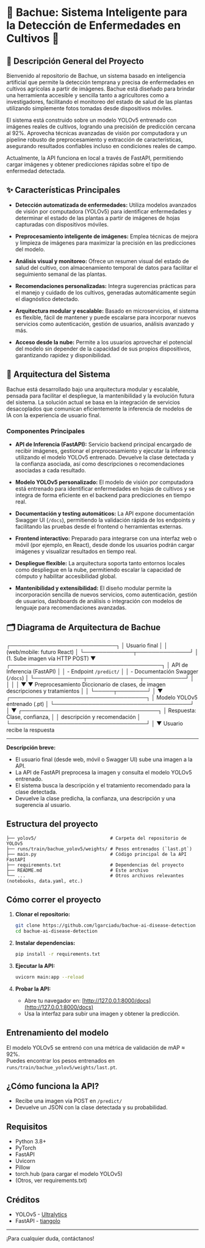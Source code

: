 # 🌿 Bachue: Sistema Inteligente para la Detección de Enfermedades en Cultivos 🌾

## 📄 Descripción General del Proyecto

Bienvenido al repositorio de Bachue, un sistema basado en inteligencia artificial que permite la detección temprana y precisa de enfermedades en cultivos agrícolas a partir de imágenes. Bachue está diseñado para brindar una herramienta accesible y sencilla tanto a agricultores como a investigadores, facilitando el monitoreo del estado de salud de las plantas utilizando simplemente fotos tomadas desde dispositivos móviles.

El sistema está construido sobre un modelo YOLOv5 entrenado con imágenes reales de cultivos, logrando una precisión de predicción cercana al 92%. Aprovecha técnicas avanzadas de visión por computadora y un pipeline robusto de preprocesamiento y extracción de características, asegurando resultados confiables incluso en condiciones reales de campo.

Actualmente, la API funciona en local a través de FastAPI, permitiendo cargar imágenes y obtener predicciones rápidas sobre el tipo de enfermedad detectada.


## ✨ Características Principales

* **Detección automatizada de enfermedades:**
  Utiliza modelos avanzados de visión por computadora (YOLOv5) para identificar enfermedades y determinar el estado de las plantas a partir de imágenes de hojas capturadas con dispositivos móviles.

* **Preprocesamiento inteligente de imágenes:**
  Emplea técnicas de mejora y limpieza de imágenes para maximizar la precisión en las predicciones del modelo.

* **Análisis visual y monitoreo:**
  Ofrece un resumen visual del estado de salud del cultivo, con almacenamiento temporal de datos para facilitar el seguimiento semanal de las plantas.

* **Recomendaciones personalizadas:**
  Integra sugerencias prácticas para el manejo y cuidado de los cultivos, generadas automáticamente según el diagnóstico detectado.

* **Arquitectura modular y escalable:**
  Basado en microservicios, el sistema es flexible, fácil de mantener y puede escalarse para incorporar nuevos servicios como autenticación, gestión de usuarios, análisis avanzado y más.

* **Acceso desde la nube:**
  Permite a los usuarios aprovechar el potencial del modelo sin depender de la capacidad de sus propios dispositivos, garantizando rapidez y disponibilidad.

## 🚀 Arquitectura del Sistema

Bachue está desarrollado bajo una arquitectura modular y escalable, pensada para facilitar el despliegue, la mantenibilidad y la evolución futura del sistema. La solución actual se basa en la integración de servicios desacoplados que comunican eficientemente la inferencia de modelos de IA con la experiencia de usuario final.

### **Componentes Principales**

* **API de Inferencia (FastAPI):**
  Servicio backend principal encargado de recibir imágenes, gestionar el preprocesamiento y ejecutar la inferencia utilizando el modelo YOLOv5 entrenado. Devuelve la clase detectada y la confianza asociada, así como descripciones o recomendaciones asociadas a cada resultado.

* **Modelo YOLOv5 personalizado:**
  El modelo de visión por computadora está entrenado para identificar enfermedades en hojas de cultivos y se integra de forma eficiente en el backend para predicciones en tiempo real.

* **Documentación y testing automáticos:**
  La API expone documentación Swagger UI (`/docs`), permitiendo la validación rápida de los endpoints y facilitando las pruebas desde el frontend o herramientas externas.

* **Frontend interactivo:**
  Preparado para integrarse con una interfaz web o móvil (por ejemplo, en React), desde donde los usuarios podrán cargar imágenes y visualizar resultados en tiempo real.

* **Despliegue flexible:**
  La arquitectura soporta tanto entornos locales como despliegue en la nube, permitiendo escalar la capacidad de cómputo y habilitar accesibilidad global.

* **Mantenibilidad y extensibilidad:**
  El diseño modular permite la incorporación sencilla de nuevos servicios, como autenticación, gestión de usuarios, dashboards de análisis o integración con modelos de lenguaje para recomendaciones avanzadas.


## 🗂️ Diagrama de Arquitectura de Bachue


┌────────────────────────────┐
│        Usuario final       │
│ (web/mobile: futuro React) │
└─────────────┬──────────────┘
│ (1. Sube imagen vía HTTP POST)
▼
┌────────────────────────────────────────┐
│      API de Inferencia (FastAPI)       │
│ - Endpoint `/predict/`                 │
│ - Documentación Swagger (`/docs`)      │
└─────────────┬──────────────┬───────────┘
│              │
│              │
▼              ▼
Preprocesamiento   Diccionario de clases,
de imagen       descripciones y tratamientos
│              │
└─────┬────────┘
│
▼
┌────────────────────────────────────┐
│    Modelo YOLOv5 entrenado (.pt)   │
└────────────────────────────────────┘
│
▼
┌────────────────────────────────────┐
│     Respuesta: Clase, confianza,   │
│     descripción y recomendación    │
└────────────────────────────────────┘
│
▼
Usuario recibe la respuesta

---

**Descripción breve:**
- El usuario final (desde web, móvil o Swagger UI) sube una imagen a la API.
- La API de FastAPI preprocesa la imagen y consulta el modelo YOLOv5 entrenado.
- El sistema busca la descripción y el tratamiento recomendado para la clase detectada.
- Devuelve la clase predicha, la confianza, una descripción y una sugerencia al usuario.

## Estructura del proyecto

```
├── yolov5/                           # Carpeta del repositorio de YOLOv5
├── runs/train/bachue_yolov5/weights/ # Pesos entrenados (`last.pt`)
├── main.py                           # Código principal de la API FastAPI
├── requirements.txt                  # Dependencias del proyecto
├── README.md                         # Este archivo
└── ...                               # Otros archivos relevantes (notebooks, data.yaml, etc.)
```

## Cómo correr el proyecto

1. **Clonar el repositorio:**
   ```bash
   git clone https://github.com/lgarciadu/bachue-ai-disease-detection
   cd bachue-ai-disease-detection
   ```

2. **Instalar dependencias:**
   ```bash
   pip install -r requirements.txt
   ```

3. **Ejecutar la API:**
   ```bash
   uvicorn main:app --reload
   ```

4. **Probar la API:**
   - Abre tu navegador en: [http://127.0.0.1:8000/docs](http://127.0.0.1:8000/docs)
   - Usa la interfaz para subir una imagen y obtener la predicción.

## Entrenamiento del modelo

El modelo YOLOv5 se entrenó con una métrica de validación de mAP ≈ 92%.  
Puedes encontrar los pesos entrenados en `runs/train/bachue_yolov5/weights/last.pt`.

## ¿Cómo funciona la API?

- Recibe una imagen vía POST en `/predict/`
- Devuelve un JSON con la clase detectada y su probabilidad.

## Requisitos

- Python 3.8+
- PyTorch
- FastAPI
- Uvicorn
- Pillow
- torch.hub (para cargar el modelo YOLOv5)
- (Otros, ver requirements.txt)

## Créditos

- YOLOv5 - [Ultralytics](https://github.com/ultralytics/yolov5)
- FastAPI - [tiangolo](https://fastapi.tiangolo.com/)

---

¡Para cualquier duda, contáctanos!